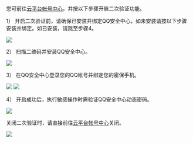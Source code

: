 您可前往[云平台帐号中心](http://console.tce.fsphere.cn/developer)，并按以下步骤开启二次验证功能。

1） 开启二次验证前，请确保已安装并绑定QQ安全中心，如未安装请按以下步骤安装并绑定。如已安装，请跳至步骤4。

![](http://imgcache.tce.fsphere.cn/static/mc.qcloudimg.com/static/img/5f03336511f55db1709a46bc303c4747/aa.png)

2） 扫描二维码并安装QQ安全中心。

![](http://imgcache.tce.fsphere.cn/static/mc.qcloudimg.com/static/img/b0fc2ebd967ffabc4f9f10eefb28dc38/image.png)

3） 在QQ安全中心登录您的QQ帐号并绑定您的密保手机。

![](http://imgcache.tce.fsphere.cn/static/mc.qcloudimg.com/static/img/b0e17085bfabf48f2fb7f2a00a4a9e7a/cc.jpg)
![](http://imgcache.tce.fsphere.cn/static/mc.qcloudimg.com/static/img/186fc57495ac79f2c94c4dfc8ed7b1b7/img567229228eae5.jpg)

4） 开启成功后，执行敏感操作时需验证QQ安全中心动态密码。

![](http://imgcache.tce.fsphere.cn/static/mc.qcloudimg.com/static/img/e0728099325461fbcb6a18f42434e4f7/image.png)

关闭二次验证时，请直接前往[云平台帐号中心](http://console.tce.fsphere.cn/developer)关闭。

![](http://imgcache.tce.fsphere.cn/static/mc.qcloudimg.com/static/img/4514468f5b56a7e2093fde023b8c89e2/image.png)
